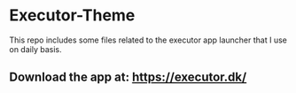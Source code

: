 ﻿# Executor-Theme
This repo includes some files related to the executor app launcher that I use on daily basis.

## Download the app at: https://executor.dk/
